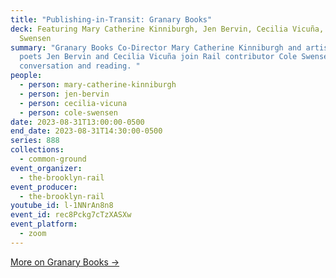 ```yaml
---
title: "Publishing-in-Transit: Granary Books"
deck: Featuring Mary Catherine Kinniburgh, Jen Bervin, Cecilia Vicuña, and Cole
  Swensen
summary: "Granary Books Co-Director Mary Catherine Kinniburgh and artists and
  poets Jen Bervin and Cecilia Vicuña join Rail contributor Cole Swensen for a
  conversation and reading. "
people:
  - person: mary-catherine-kinniburgh
  - person: jen-bervin
  - person: cecilia-vicuna
  - person: cole-swensen
date: 2023-08-31T13:00:00-0500
end_date: 2023-08-31T14:30:00-0500
series: 888
collections:
  - common-ground
event_organizer:
  - the-brooklyn-rail
event_producer:
  - the-brooklyn-rail
youtube_id: l-1NNrAn8n8
event_id: rec8Pckg7cTzXASXw
event_platform:
  - zoom
---
```

[More on Granary Books →](https://www.granarybooks.com/)